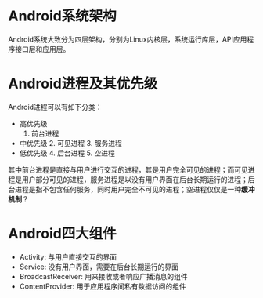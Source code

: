 # Android系统架构
Android系统大致分为四层架构，分别为Linux内核层，系统运行库层，API应用程序接口层和应用层。

# Android进程及其优先级
Android进程可以有如下分类：

- 高优先级
	1. 前台进程
- 中优先级
	2. 可见进程
	3. 服务进程
- 低优先级
	4. 后台进程
	5. 空进程

其中前台进程是直接与用户进行交互的进程，其是用户完全可见的进程；而可见进程是用户部分可见的进程，服务进程是以没有用户界面在后台长期运行的进程；后台进程是指不包含任何服务，同时用户完全不可见的进程；空进程仅仅是一种**缓冲机制**？

# Android四大组件
- Activity: 与用户直接交互的界面
- Service: 没有用户界面，需要在后台长期运行的界面
- BroadcastReceiver: 用来接收或者响应广播消息的组件
- ContentProvider: 用于应用程序间私有数据访问的组件


